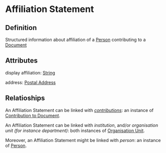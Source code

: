 # Affiliation Statement

## Definition

Structured information about affiliation of a [Person](../entities/Person.md) contributing to a [Document](../entities/Document.md)

## Attributes

display affiliation: [String](../datatypes/String.md)

address: [Postal Address](../datatypes/Postal_Address.md)

## Relatioships

<a name="rel35288350-0e23-4190-90f7-9c12fa184007">An Affiliation Statement can be linked with *[contributions](Contribution_to_Document.md#user-content-rel35288350-0e23-4190-90f7-9c12fa184007)*: an instance of [Contribution to Document](Contribution_to_Document.md).</a>

An Affiliation Statement can be linked with *institution*, and/or *organisation unit (for instance department)*: both instances of [Organisation Unit](../entities/Organisation_Unit.md).

Moreover, an Affiliation Statement might be linked with *person*: an instance of [Person](../entities/Organisation_Unit.md).
